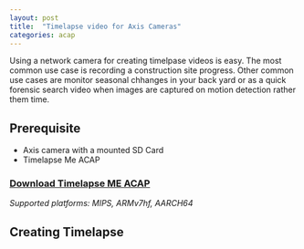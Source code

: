 ```yaml
---
layout: post
title:  "Timelapse video for Axis Cameras"
categories: acap
---
```

Using a network camera for creating timelpase videos is easy.  The most common use case is recording a construction site progress.  Other common use cases are monitor seasonal chhanges in your back yard or as a quick forensic search video when images are captured on motion detection rather them time.

## Prerequisite
- Axis camera with a mounted SD Card
- Timelapse Me ACAP

### [Download Timelapse ME ACAP](https://api.aintegration.team/acap/timelapseme?source=github)
*Supported platforms: MIPS, ARMv7hf, AARCH64*

## Creating Timelapse


